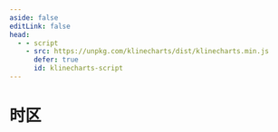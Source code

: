```yaml
---
aside: false
editLink: false
head:
  - - script
    - src: https://unpkg.com/klinecharts/dist/klinecharts.min.js
      defer: true
      id: klinecharts-script
---
```


# 时区

<script setup>
import Chart from '../components/SampleChart.vue'
import data from '../data/sample/timezone/index.json'
</script>
<Chart :js="data['index.js']" :html="data['index.html']" :css="data['index.css']" title="时区"/>

<!--@include: @/data/sample/timezone/index.md-->